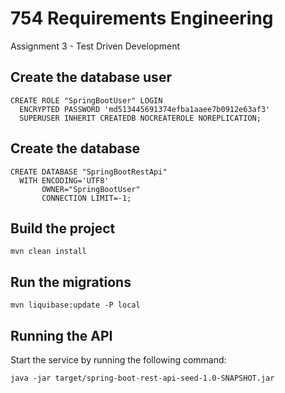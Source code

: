 # 754 Requirements Engineering
Assignment 3 - Test Driven Development

## Create the database user

```
CREATE ROLE "SpringBootUser" LOGIN
  ENCRYPTED PASSWORD 'md513445691374efba1aaee7b0912e63af3'
  SUPERUSER INHERIT CREATEDB NOCREATEROLE NOREPLICATION;
```

## Create the database

```
CREATE DATABASE "SpringBootRestApi"
  WITH ENCODING='UTF8'
       OWNER="SpringBootUser"
       CONNECTION LIMIT=-1;
```

## Build the project

```
mvn clean install
```

## Run the migrations

```
mvn liquibase:update -P local
```

## Running the API

Start the service by running the following command:

```
java -jar target/spring-boot-rest-api-seed-1.0-SNAPSHOT.jar
```
